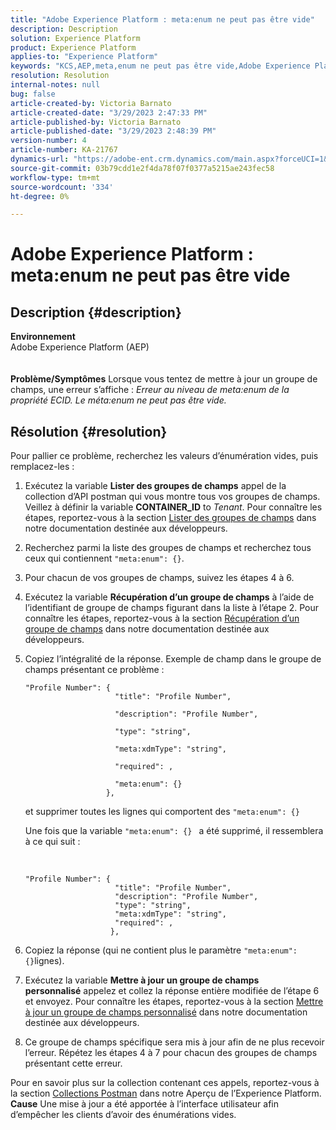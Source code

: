```yaml
---
title: "Adobe Experience Platform : meta:enum ne peut pas être vide"
description: Description
solution: Experience Platform
product: Experience Platform
applies-to: "Experience Platform"
keywords: "KCS,AEP,meta,enum ne peut pas être vide,Adobe Experience Platform,mettre à jour les groupes de champs,contournement,dépannage"
resolution: Resolution
internal-notes: null
bug: false
article-created-by: Victoria Barnato
article-created-date: "3/29/2023 2:47:33 PM"
article-published-by: Victoria Barnato
article-published-date: "3/29/2023 2:48:39 PM"
version-number: 4
article-number: KA-21767
dynamics-url: "https://adobe-ent.crm.dynamics.com/main.aspx?forceUCI=1&pagetype=entityrecord&etn=knowledgearticle&id=474378a0-40ce-ed11-b597-6045bd006268"
source-git-commit: 03b79cdd1e2f4da78f07f0377a5215ae243fec58
workflow-type: tm+mt
source-wordcount: '334'
ht-degree: 0%

---
```


# Adobe Experience Platform : meta:enum ne peut pas être vide

## Description {#description}

<b>Environnement</b><br>Adobe Experience Platform (AEP)<br><br><br><b>Problème/Symptômes</b>
Lorsque vous tentez de mettre à jour un groupe de champs, une erreur s’affiche : *Erreur au niveau de meta:enum de la propriété ECID. Le méta:enum ne peut pas être vide.*


## Résolution {#resolution}


Pour pallier ce problème, recherchez les valeurs d’énumération vides, puis remplacez-les :

1. Exécutez la variable <b>Lister des groupes de champs</b> appel de la collection d’API postman qui vous montre tous vos groupes de champs. Veillez à définir la variable <b>CONTAINER_ID</b> to *Tenant*. Pour connaître les étapes, reportez-vous à la section [Lister des groupes de champs](https://developer.adobe.com/experience-platform-apis/references/schema-registry/#tag/Field-groups/operation/listFieldGroups) dans notre documentation destinée aux développeurs.
2. Recherchez parmi la liste des groupes de champs et recherchez tous ceux qui contiennent `"meta:enum": {}`.
3. Pour chacun de vos groupes de champs, suivez les étapes 4 à 6.
4. Exécutez la variable <b>Récupération d’un groupe de champs</b> à l’aide de l’identifiant de groupe de champs figurant dans la liste à l’étape 2. Pour connaître les étapes, reportez-vous à la section [Récupération d’un groupe de champs](https://developer.adobe.com/experience-platform-apis/references/schema-registry/#tag/Field-groups/operation/retrieveFieldGroup) dans notre documentation destinée aux développeurs.
5. Copiez l’intégralité de la réponse. Exemple de champ dans le groupe de champs présentant ce problème :




   ```clike
   "Profile Number": { 
                       "title": "Profile Number",                                     
                       "description": "Profile Number",                                    
                       "type": "string",                                     
                       "meta:xdmType": "string",                                    
                       "required": ,                                    
                       "meta:enum": {}                               
                     },
   ```



   et supprimer toutes les lignes qui comportent des `"meta:enum": {}`



   Une fois que la variable `"meta:enum": {} ` a été supprimé, il ressemblera à ce qui suit :

    

   ```clike
   "Profile Number": {
                       "title": "Profile Number",
                       "description": "Profile Number",
                       "type": "string",
                       "meta:xdmType": "string",
                       "required": ,
                      },
   ```
6. Copiez la réponse (qui ne contient plus le paramètre `"meta:enum": {}`lignes).
7. Exécutez la variable <b>Mettre à jour un groupe de champs personnalisé</b> appelez et collez la réponse entière modifiée de l’étape 6 et envoyez. Pour connaître les étapes, reportez-vous à la section [Mettre à jour un groupe de champs personnalisé](https://developer.adobe.com/experience-platform-apis/references/schema-registry/#tag/Field-groups/operation/patchFieldGroup) dans notre documentation destinée aux développeurs.
8. Ce groupe de champs spécifique sera mis à jour afin de ne plus recevoir l’erreur. Répétez les étapes 4 à 7 pour chacun des groupes de champs présentant cette erreur.


Pour en savoir plus sur la collection contenant ces appels, reportez-vous à la section [Collections Postman](https://experienceleague.adobe.com/docs/experience-platform/landing/platform-apis/postman.html?lang=en#collections) dans notre Aperçu de l’Experience Platform.
<b>Cause</b>
Une mise à jour a été apportée à l’interface utilisateur afin d’empêcher les clients d’avoir des énumérations vides.
